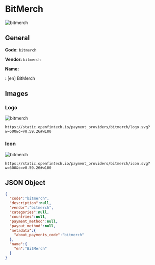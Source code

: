
# BitMerch 
![bitmerch](https://static.openfintech.io/payment_providers/bitmerch/logo.svg?w=600&c=v0.59.26#w100)  

## General 
 
**Code:** `bitmerch`  
 
**Vendor:** `bitmerch`  
 
**Name:**  
 
:	[en] BitMerch  

## Images 

### Logo 
 
![bitmerch](https://static.openfintech.io/payment_providers/bitmerch/logo.svg?w=600&c=v0.59.26#w100)  

```
https://static.openfintech.io/payment_providers/bitmerch/logo.svg?w=600&c=v0.59.26#w100
```  

### Icon 
 
![bitmerch](https://static.openfintech.io/payment_providers/bitmerch/icon.svg?w=600&c=v0.59.26#w100)  

```
https://static.openfintech.io/payment_providers/bitmerch/icon.svg?w=600&c=v0.59.26#w100
```  

## JSON Object 

```json
{
  "code":"bitmerch",
  "description":null,
  "vendor":"bitmerch",
  "categories":null,
  "countries":null,
  "payment_method":null,
  "payout_method":null,
  "metadata":{
    "about_payments_code":"bitmerch"
  },
  "name":{
    "en":"BitMerch"
  }
}
```  
